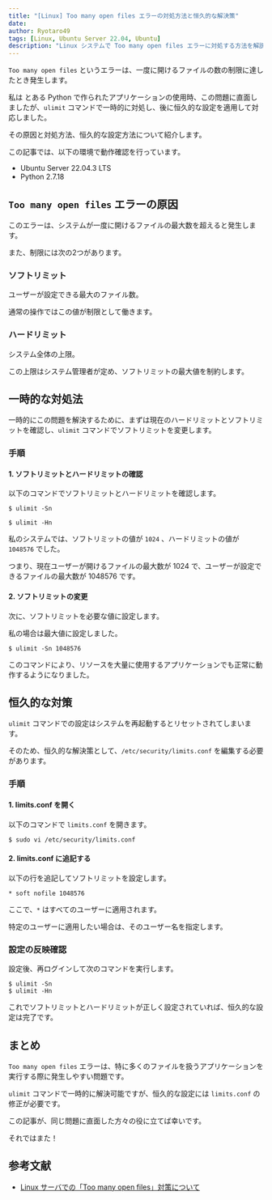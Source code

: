 ```yaml
---
title: "[Linux] Too many open files エラーの対処方法と恒久的な解決策"
date: 
author: Ryotaro49
tags: [Linux, Ubuntu Server 22.04, Ubuntu]
description: "Linux システムで Too many open files エラーに対処する方法を解説します。ulimit コマンドを使った一時的な対策と /etc/security/limits.conf を編集して恒久的に設定する方法を紹介します。"  
---
```


`Too many open files` というエラーは、一度に開けるファイルの数の制限に達したとき発生します。

私は とある Python で作られたアプリケーションの使用時、この問題に直面しましたが、`ulimit` コマンドで一時的に対処し、後に恒久的な設定を適用して対応しました。

その原因と対処方法、恒久的な設定方法について紹介します。

この記事では、以下の環境で動作確認を行っています。

- Ubuntu Server 22.04.3 LTS
- Python 2.7.18

## `Too many open files` エラーの原因

このエラーは、システムが一度に開けるファイルの最大数を超えると発生します。

また、制限には次の2つがあります。

### **ソフトリミット**
ユーザーが設定できる最大のファイル数。

通常の操作ではこの値が制限として働きます。

### **ハードリミット**
システム全体の上限。

この上限はシステム管理者が定め、ソフトリミットの最大値を制約します。

## 一時的な対処法

一時的にこの問題を解決するために、まずは現在のハードリミットとソフトリミットを確認し、`ulimit` コマンドでソフトリミットを変更します。

### 手順

#### 1. ソフトリミットとハードリミットの確認

以下のコマンドでソフトリミットとハードリミットを確認します。

```bash:title=ソフトリミットを確認
$ ulimit -Sn
```

```bash:title=ハードリミットを確認
$ ulimit -Hn
```

私のシステムでは、ソフトリミットの値が `1024` 、ハードリミットの値が `1048576` でした。

つまり、現在ユーザーが開けるファイルの最大数が 1024 で、ユーザーが設定できるファイルの最大数が 1048576 です。

#### 2. ソフトリミットの変更

次に、ソフトリミットを必要な値に設定します。

私の場合は最大値に設定しました。

```bash:title=ソフトリミットを設定
$ ulimit -Sn 1048576
```

このコマンドにより、リソースを大量に使用するアプリケーションでも正常に動作するようになりました。

## 恒久的な対策

`ulimit` コマンドでの設定はシステムを再起動するとリセットされてしまいます。

そのため、恒久的な解決策として、`/etc/security/limits.conf` を編集する必要があります。

### 手順

#### 1. limits.conf を開く

以下のコマンドで `limits.conf` を開きます。

```bash:title=limits.confを開く
$ sudo vi /etc/security/limits.conf
```

#### 2. limits.conf に追記する

以下の行を追記してソフトリミットを設定します。

```bash:title=ソフトリミットの指定を追加
* soft nofile 1048576
```

ここで、`*` はすべてのユーザーに適用されます。

特定のユーザーに適用したい場合は、そのユーザー名を指定します。

### 設定の反映確認

設定後、再ログインして次のコマンドを実行します。

```bash:title=ソフトリミットとハードリミットの確認
$ ulimit -Sn
$ ulimit -Hn
```

これでソフトリミットとハードリミットが正しく設定されていれば、恒久的な設定は完了です。

## まとめ

`Too many open files` エラーは、特に多くのファイルを扱うアプリケーションを実行する際に発生しやすい問題です。

`ulimit` コマンドで一時的に解決可能ですが、恒久的な設定には `limits.conf` の修正が必要です。

この記事が、同じ問題に直面した方々の役に立てば幸いです。

それではまた！

## 参考文献
- [Linux サーバでの「Too many open files」対策について](https://akishin.hatenablog.jp/entry/20130213/1360711554) 
